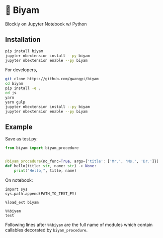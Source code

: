 # &#x1f40d; Biyam

Blockly on Jupyter Notebook w/ Python

## Installation

```bash
pip install biyam
jupyter nbextension install --py biyam
jupyter nbextension enable --py biyam
```

For developers,

```bash
git clone https://github.com/gwangyi/biyam
cd biyam
pip install -e .
cd js
yarn
yarn gulp
jupyter nbextension install --py biyam
jupyter nbextension enable --py biyam
```

## Example

Save as test.py:

```python
from biyam import biyam_procedure


@biyam_procedure(no_func=True, args={'title': ['Mr.', 'Ms.', 'Dr.']})
def hello(title: str, name: str) -> None:
    print("Hello,", title, name)
```

On notebook:

```
import sys
sys.path.append(PATH_TO_TEST_PY)
```

```
%load_ext biyam
```

```
%%biyam
test
```

Following lines after `%%biyam` are the full name of modules which contain callables decorated by `biyam_procedure`.
